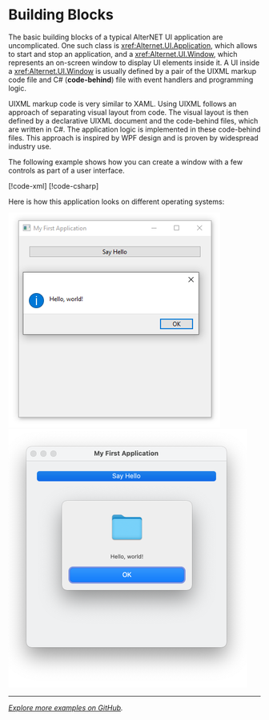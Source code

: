 # Building Blocks

The basic building blocks of a typical AlterNET UI application are uncomplicated. One such class is <xref:Alternet.UI.Application>,
 which allows to start and stop an
application, and a <xref:Alternet.UI.Window>, which represents an on-screen window to display UI elements inside it.
A UI inside a <xref:Alternet.UI.Window> is usually defined by a pair
of the UIXML markup code file and C# (**code-behind**) file with event handlers and programming logic.

UIXML markup code is very similar to XAML. Using UIXML follows an approach of separating visual layout from code.
 The visual layout is then defined by
a declarative UIXML document and the code-behind files, which are written in C#. The application logic is implemented in these
code-behind files. This approach is inspired by WPF design and is proven by widespread industry use.

The following example shows how you can create a window with a few controls as part of a user interface. 

[!code-xml[](../tutorials/hello-world/examples/add-click-handler.uixml)]
[!code-csharp[](../tutorials/hello-world/examples/add-click-handler.uixml.cs)]

Here is how this application looks on different operating systems:

![Application on Windows](../tutorials/hello-world/visual-studio/images/message-box-on-click-windows.png)
![Application on macOS](../tutorials/hello-world/command-line/images/message-box-on-click-macos-window.png)

---
*[Explore more examples on GitHub](https://github.com/alternetsoft/alternet-ui-examples).*